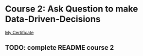 # Course 2: Ask Question to make Data-Driven-Decisions

[My Certificate](./Google_Data_Analytics_Course-2_Ask_questions_to-Make_Data-driven_decisions_certificate.pdf)

## TODO: complete README course 2
